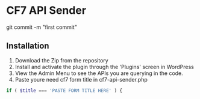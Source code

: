 # CF7 API Sender
git commit -m "first commit"

## Installation

1. Download the Zip from the repository
2. Install and activate the plugin through the 'Plugins' screen in WordPress
3. View the Admin Menu to see the APIs you are querying in the code.
4. Paste youre need cf7 form title in cf7-api-sender.php
```PHP
if ( $title === 'PASTE FORM TITLE HERE' ) {   
```